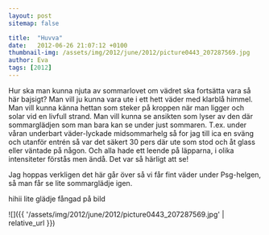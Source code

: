 ```yaml
---
layout: post
sitemap: false

title:  "Huvva"
date:   2012-06-26 21:07:12 +0100
thumbnail-img: /assets/img/2012/june/2012/picture0443_207287569.jpg
author: Eva
tags: [2012]
---
```


Hur ska man kunna njuta av sommarlovet om vädret ska fortsätta vara så här bajsigt? Man vill ju kunna vara ute i ett hett väder med klarblå himmel. Man vill kunna känna hettan som steker på kroppen när man ligger och solar vid en livfull strand. Man vill kunna se ansikten som lyser av den där sommarglädjen som man bara kan se under just sommaren. T.ex. under våran underbart väder-lyckade midsommarhelg så for jag till ica en sväng och utanför entrén så var det säkert 30 pers där ute som stod och åt glass eller väntade på någon. Och alla hade ett leende på läpparna, i olika intensiteter förstås men ändå. Det var så härligt att se! 

Jag hoppas verkligen det här går över så vi får fint väder under Psg-helgen, så man får se lite sommarglädje igen.









hihii lite glädje fångad på bild

![]({{ '/assets/img/2012/june/2012/picture0443_207287569.jpg'  | relative_url }})

